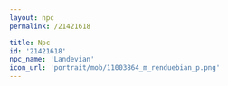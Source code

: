 ```yaml
---
layout: npc
permalink: /21421618

title: Npc
id: '21421618'
npc_name: 'Landevian'
icon_url: 'portrait/mob/11003864_m_renduebian_p.png'
---
```

